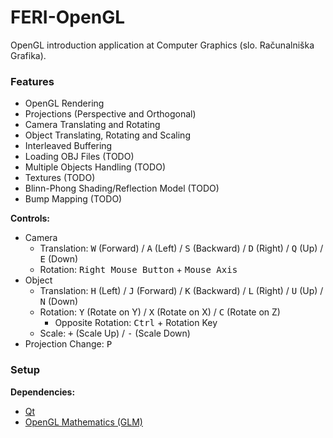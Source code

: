 # FERI-OpenGL

OpenGL introduction application at Computer Graphics (slo. Računalniška Grafika).

### Features

- OpenGL Rendering
- Projections (Perspective and Orthogonal)
- Camera Translating and Rotating
- Object Translating, Rotating and Scaling
- Interleaved Buffering
- Loading OBJ Files (TODO)
- Multiple Objects Handling (TODO)
- Textures (TODO)
- Blinn-Phong Shading/Reflection Model (TODO)
- Bump Mapping (TODO)

**Controls:**
- Camera
  - Translation: <kbd>W</kbd> (Forward) / <kbd>A</kbd> (Left) / <kbd>S</kbd> (Backward) / <kbd>D</kbd> (Right) / <kbd>Q</kbd> (Up) / <kbd>E</kbd> (Down)
  - Rotation: <kbd>Right Mouse Button</kbd> + <kbd>Mouse Axis</kbd>
- Object
  - Translation: <kbd>H</kbd> (Left) / <kbd>J</kbd> (Forward) / <kbd>K</kbd> (Backward) / <kbd>L</kbd> (Right) / <kbd>U</kbd> (Up) / <kbd>N</kbd> (Down)
  - Rotation: <kbd>Y</kbd> (Rotate on Y) / <kbd>X</kbd> (Rotate on X) / <kbd>C</kbd> (Rotate on Z)
    - Opposite Rotation: <kbd>Ctrl</kbd> + Rotation Key
  - Scale: <kbd>+</kbd> (Scale Up) / <kbd>-</kbd> (Scale Down)
- Projection Change: <kbd>P</kbd>

### Setup

**Dependencies:**
- [Qt](https://www.qt.io/)
- [OpenGL Mathematics (GLM)](https://glm.g-truc.net/)
